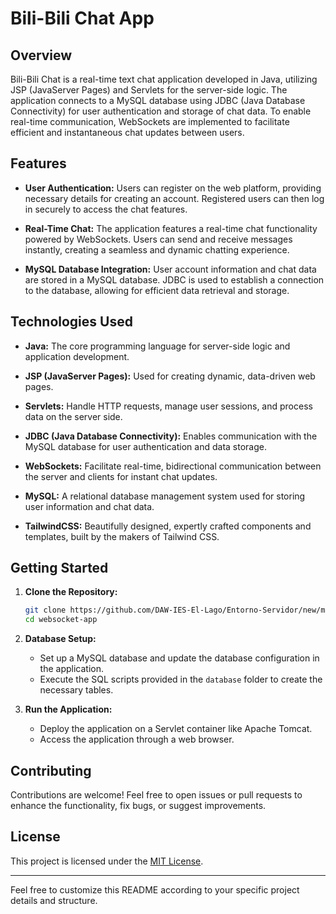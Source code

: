 # Bili-Bili Chat App

## Overview

Bili-Bili Chat is a real-time text chat application developed in Java, utilizing JSP (JavaServer Pages) and Servlets for the server-side logic. The application connects to a MySQL database using JDBC (Java Database Connectivity) for user authentication and storage of chat data. To enable real-time communication, WebSockets are implemented to facilitate efficient and instantaneous chat updates between users.

## Features

- **User Authentication:** Users can register on the web platform, providing necessary details for creating an account. Registered users can then log in securely to access the chat features.

- **Real-Time Chat:** The application features a real-time chat functionality powered by WebSockets. Users can send and receive messages instantly, creating a seamless and dynamic chatting experience.

- **MySQL Database Integration:** User account information and chat data are stored in a MySQL database. JDBC is used to establish a connection to the database, allowing for efficient data retrieval and storage.

## Technologies Used

- **Java:** The core programming language for server-side logic and application development.

- **JSP (JavaServer Pages):** Used for creating dynamic, data-driven web pages.

- **Servlets:** Handle HTTP requests, manage user sessions, and process data on the server side.

- **JDBC (Java Database Connectivity):** Enables communication with the MySQL database for user authentication and data storage.

- **WebSockets:** Facilitate real-time, bidirectional communication between the server and clients for instant chat updates.

- **MySQL:** A relational database management system used for storing user information and chat data.

- **TailwindCSS:** Beautifully designed, expertly crafted components and templates, built by the makers of Tailwind CSS.

## Getting Started

1. **Clone the Repository:**
   ```bash
   git clone https://github.com/DAW-IES-El-Lago/Entorno-Servidor/new/main/Entorno%20Servidor/websocket-app
   cd websocket-app
   ```

2. **Database Setup:**
   - Set up a MySQL database and update the database configuration in the application.
   - Execute the SQL scripts provided in the `database` folder to create the necessary tables.

3. **Run the Application:**
   - Deploy the application on a Servlet container like Apache Tomcat.
   - Access the application through a web browser.

## Contributing

Contributions are welcome! Feel free to open issues or pull requests to enhance the functionality, fix bugs, or suggest improvements.

## License

This project is licensed under the [MIT License](LICENSE).

---

Feel free to customize this README according to your specific project details and structure.
